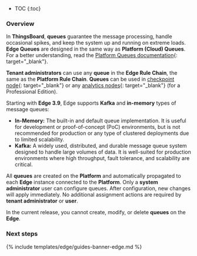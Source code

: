 * TOC
{:toc}

### Overview

In **ThingsBoard**, **queues** guarantee the message processing, handle occasional spikes, and keep the system up and running on extreme loads. 
**Edge Queues** are designed in the same way as **Platform (Cloud) Queues**.
For a better understanding, read the [Platform Queues documentation](/docs/{{peDocsPrefix}}user-guide/rule-engine-2-5/queues/){: target="_blank"}.

**Tenant administrators** can use any **queue** in the **Edge Rule Chain**, the same as the **Platform Rule Chain**.
**Queues** can be used in [checkpoint node](/docs/{{peDocsPrefix}}user-guide/rule-engine-2-0/flow-nodes/#checkpoint-node){: target="_blank"} 
or any [analytics nodes](/docs/pe/user-guide/rule-engine-2-0/analytics-nodes/){: target="_blank"} (for a Professional Edition).

Starting with **Edge 3.9**, Edge supports **Kafka** and **in-memory** types of message queues:
* **In-Memory:** The built-in and default queue implementation. It is useful for development or proof-of-concept (PoC) environments, but is not recommended for production or any type of clustered deployments due to limited scalability.
* **Kafka:** A widely used, distributed, and durable message queue system designed to handle large volumes of data. It is well-suited for production environments where high throughput, fault tolerance, and scalability are critical.

All **queues** are created on the **Platform** and automatically propagated to each **Edge** instance connected to the **Platform**.
Only a **system administrator** user can configure queues. After configuration, new changes will apply immediately.
No additional assignment actions are required by **tenant administrator** or **user**.

In the current release, you cannot create, modify, or delete **queues** on the **Edge**. 

### Next steps

{% include templates/edge/guides-banner-edge.md %}
